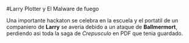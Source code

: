 #Larry Plotter y El Malware de fuego

Una importante hackaton se celebra en la escuela y el portatil de un companiero de
**Larry** se averia debido a un ataque de **Ballmermort**, perdiendo asi toda
la saga de *Crepusculo* en PDF que tenia guardado.
